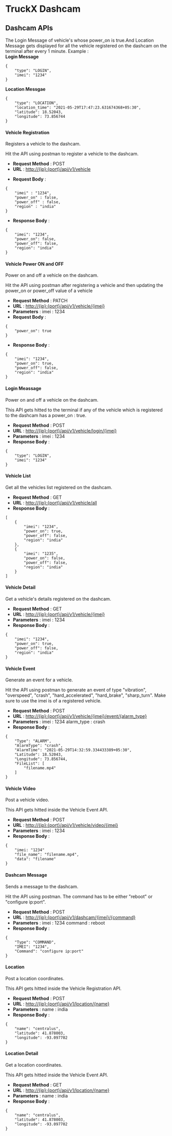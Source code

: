 # TruckX Dashcam

## Dashcam APIs

The Login Message of vehicle's whose power_on is true.And Location Message gets displayed for all the vehicle registered on the dashcam on the terminal after every 1 minute.
Example :
<br>
**Login Message**
```
{
    "type": "LOGIN",
    "imei": "1234"
}
```

**Location Messgae**
```
{
    "type": "LOCATION",
    "location_time": "2021-05-29T17:47:23.631674368+05:30",
    "latitude": 18.52043,
    "longitude": 73.856744
}
```

#### **Vehicle Registration**

Registers a vehicle to the dashcam. 

Hit the API using postman to register a vehicle to the dashcam.

- **Request Method** : POST
- **URL** : <http://{ip}:{port}/api/v1/vehicle>
<!-- - **Parameters** :
    api-version : 2020-01-01 -->
- **Request Body** :
```
{
    "imei" : "1234",
    "power_on" : false,
    "power_off" : false,
    "region" : "india"
}
```
- **Response Body** :
```
{
    "imei": "1234",
    "power_on": false,
    "power_off": false,
    "region": "india"
}
```

#### **Vehicle Power ON and OFF**

Power on and off a vehicle on the dashcam. 

Hit the API using postman after registering a vehicle and then updating the power_on or power_off value of a vehicle

- **Request Method** : PATCH
- **URL** : <http://{ip}:{port}/api/v1/vehicle/{imei}>
- **Parameters** :
    imei : 1234
- **Request Body** :
```
{
    "power_on": true
}
```
- **Response Body** :
```
{
    "imei": "1234",
    "power_on": true,
    "power_off": false,
    "region": "india"
}
```

#### **Login Meassage**

Power on and off a vehicle on the dashcam.

This API gets hitted to the terminal if any of the vehicle which is registered to the dashcam has a power_on : true.

- **Request Method** : POST
- **URL** : <http://{ip}:{port}/api/v1/vehicle/login/{imei}>
- **Parameters** :
    imei : 1234
- **Response Body** :
```
{
    "type": "LOGIN",
    "imei": "1234"
}
```

#### **Vehicle List**

Get all the vehicles list registered on the dashcam.

- **Request Method** : GET
- **URL** : <http://{ip}:{port}/api/v1/vehicle/all>
- **Response Body** :
```
[
    {
        "imei": "1234",
        "power_on": true,
        "power_off": false,
        "region": "india"
    },
    {
        "imei": "1235",
        "power_on": false,
        "power_off": false,
        "region": "india"
    }
]
```

#### **Vehicle Detail**

Get a vehicle's details registered on the dashcam.

- **Request Method** : GET
- **URL** : <http://{ip}:{port}/api/v1/vehicle/{imei}>
- **Parameters** :
    imei : 1234
- **Response Body** :
```
{
    "imei": "1234",
    "power_on": true,
    "power_off": false,
    "region": "india"
}
```

#### **Vehicle Event**

Generate an event for a vehicle.

Hit the API using postman to generate an event of type "vibration", "overspeed", "crash", "hard_accelerated", "hard_brake", "sharp_turn". Make sure to use the imei is of a registered vehicle.

- **Request Method** : POST
- **URL** : <http://{ip}:{port}/api/v1/vehicle/{imei}/event/{alarm_type}>
- **Parameters** :
    imei : 1234
    alarm_type : crash
- **Response Body** :
```
{
    "Type": "ALARM",
    "AlarmType": "crash",
    "AlarmTime": "2021-05-29T14:32:59.334433389+05:30",
    "Latitude": 18.52043,
    "Longitude": 73.856744,
    "FileList": [
        "filename.mp4"
    ]
}
```

#### **Vehicle Video**

Post a vehicle video.

This API gets hitted inside the Vehicle Event API.

- **Request Method** : POST
- **URL** : <http://{ip}:{port}/api/v1/vehicle/video/{imei}>
- **Parameters** :
    imei : 1234
- **Response Body** :
```
{
    "imei: "1234"
    "file_name": "filename.mp4",
    "data": "filename"
}
```

#### **Dashcam Message**

Sends a message to the dashcam.

Hit the API using postman. The command has to be either "reboot" or "configure ip:port".

- **Request Method** : POST
- **URL** : <http://{ip}:{port}/api/v1/dashcam/{imei}/{command}>
- **Parameters** :
    imei : 1234
    command : reboot
- **Response Body** :
```
{
    "Type": "COMMAND",
    "IMEI": "1234",
    "Command": "configure ip:port"
}
```

#### **Location**

Post a location coordinates.

This API gets hitted inside the Vehicle Registration API.

- **Request Method** : POST
- **URL** : <http://{ip}:{port}/api/v1/location/{name}>
- **Parameters** :
    name : india
- **Response Body** :
```
{
    "name": "centralus",
    "latitude": 41.878003,
    "longitude": -93.097702
}
```

#### **Location Detail**

Get a location coordinates.

This API gets hitted inside the Vehicle Event API.

- **Request Method** : GET
- **URL** : <http://{ip}:{port}/api/v1/location/{name}>
- **Parameters** :
    name : india
- **Response Body** :
```
{
    "name": "centralus",
    "latitude": 41.878003,
    "longitude": -93.097702
}
```